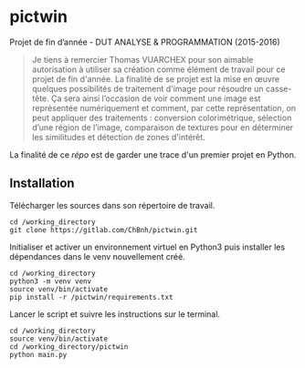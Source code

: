 # pictwin

Projet de fin d’année - DUT ANALYSE & PROGRAMMATION (2015-2016)

> Je tiens à remercier Thomas VUARCHEX pour son aimable autorisation à utiliser sa création comme
> élément de travail pour ce projet de fin d'année.
> La finalité de se projet est la mise en œuvre quelques possibilités de traitement d'image pour
> résoudre un casse-tête. Ça sera ainsi l’occasion de voir comment une image est représentée
> numériquement et comment, par cette représentation, on peut appliquer des traitements : conversion
> colorimétrique, sélection d’une région de l’image, comparaison de textures pour en déterminer les
> similitudes et détection de zones d'intérêt.


La finalité de ce _répo_ est de garder une trace d'un premier projet en Python.

## Installation

Télécharger les sources dans son répertoire de travail.
```
cd /working_directory
git clone https://gitlab.com/ChBnh/pictwin.git
```

Initialiser et activer un environnement virtuel en Python3 puis installer les dépendances dans le venv nouvellement créé.
```
cd /working_directory
python3 -m venv venv
source venv/bin/activate
pip install -r /pictwin/requirements.txt
```

Lancer le script et suivre les instructions sur le terminal.
```
cd /working_directory
source venv/bin/activate
cd /working_directory/pictwin
python main.py
```

